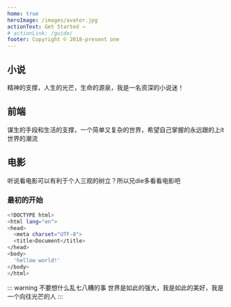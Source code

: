 ```yaml
---
home: true
heroImage: /images/avator.jpg
actionText: Get Started →
# actionLink: /guide/
footer: Copyright © 2018-present one
---
```



<div style="text-align: center">
  <Bit/>
</div>

<div class="features">
  <div class="feature">
    <h2>小说</h2>
    <p>精神的支撑，人生的光芒，生命的源泉，我是一名资深的小说迷！</p>
  </div>
  <div class="feature">
    <h2>前端</h2>
    <p>谋生的手段和生活的支撑，一个简单又复杂的世界，希望自己掌握的永远跟的上it世界的潮流</p>
  </div>
  <div class="feature">
    <h2>电影</h2>
    <p>听说看电影可以有利于个人三观的树立？所以兄die多看看电影吧</p>
  </div>
  
</div>

### 最初的开始

``` bash
<!DOCTYPE html>
<html lang="en">
<head>
  <meta charset="UTF-8">
  <title>Document</title>
</head>
<body>
  'hellow world!'
</body>
</html>
```

::: warning 不要想什么乱七八糟的事
世界是如此的强大，我是如此的美好，我是一个向往光芒的人
:::
